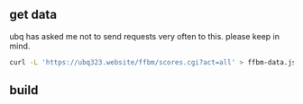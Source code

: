 ## get data
ubq has asked me not to send requests very often to this. please keep in mind. 
```sh
curl -L 'https://ubq323.website/ffbm/scores.cgi?act=all' > ffbm-data.json
```
## build
